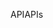 <span data-ttu-id="7ab04-101">API</span><span class="sxs-lookup"><span data-stu-id="7ab04-101">APIs</span></span>